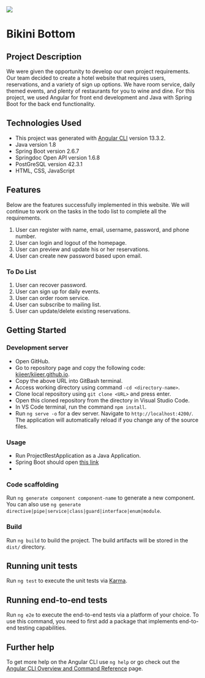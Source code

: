 <img src=https://i.imgur.com/fo25DJ7.png>

# Bikini Bottom

## Project Description
We were given the opportunity to develop our own project requirements. Our team decided to create a hotel website that requires users, reservations, and a variety of sign up options. We have room service, daily themed events, and plenty of restaurants for you to wine and dine. For this project, we used Angular for front end development and Java with Spring Boot for the back end functionality. 

## Technologies Used
  * This project was generated with [Angular CLI](https://github.com/angular/angular-cli) version 13.3.2.
  * Java version 1.8
  * Spring Boot version 2.6.7
  * Springdoc Open API version 1.6.8
  * PostGreSQL version 42.3.1
  * HTML, CSS, JavaScript 

## Features
Below are the features successfully implemented in this website. We will continue to work on the tasks in the todo list to complete all the requirements.

  1. User can register with name, email, username, password, and phone number.
  2. User can login and logout of the homepage.
  3. User can preview and update his or her reservations.
  4. User can create new password based upon email.

### To Do List
  1. User can recover password.
  2. User can sign up for daily events.
  3. User can order room service.
  4. User can subscribe to mailing list.
  5. User can update/delete existing reservations.

## Getting Started

### Development server
* Open GitHub.
* Go to repository page and copy the following code: [kiieer/kiieer.github.io](https://github.com/kiieer/kiieer.github.io).
* Copy the above URL into GitBash terminal.
* Access working directory using command ``-cd <directory-name>``.
* Clone local repository using ``git clone <URL>`` and press enter.
* Open this cloned repository from the directory in Visual Studio Code.
* In VS Code terminal, run the command ``npm install``.
* Run `ng serve -o` for a dev server. Navigate to `http://localhost:4200/`. The application will automatically reload if you change any of the source files.

### Usage
* Run ProjectRestApplication as a Java Application.
* Spring Boot should open [this link](https://localhost:8081/)
* 
### Code scaffolding

Run `ng generate component component-name` to generate a new component. You can also use `ng generate directive|pipe|service|class|guard|interface|enum|module`.

### Build

Run `ng build` to build the project. The build artifacts will be stored in the `dist/` directory.

## Running unit tests

Run `ng test` to execute the unit tests via [Karma](https://karma-runner.github.io).

## Running end-to-end tests

Run `ng e2e` to execute the end-to-end tests via a platform of your choice. To use this command, you need to first add a package that implements end-to-end testing capabilities.

## Further help

To get more help on the Angular CLI use `ng help` or go check out the [Angular CLI Overview and Command Reference](https://angular.io/cli) page.
